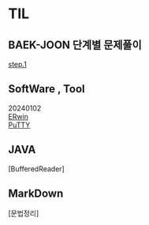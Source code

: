 # TIL

  ## BAEK-JOON 단계별 문제풀이  
  [step.1](https://github.com/hcchae0306/TIL/blob/master/BAEK-JOON/step1.md)

  ## SoftWare , Tool
  20240102  
  [ERwin](https://github.com/hcchae0306/TIL/blob/master/TOOL%20.%20PROGRAM/ERwin.md)  
  [PuTTY](https://github.com/hcchae0306/TIL/blob/master/TOOL%20.%20PROGRAM/PuTTY.md)

  ## JAVA
  [BufferedReader]

  ## MarkDown
  [문법정리]